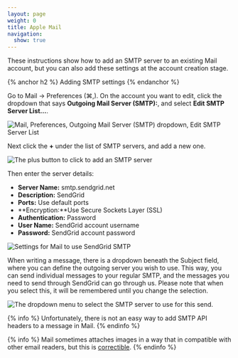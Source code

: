 ```yaml
---
layout: page
weight: 0
title: Apple Mail
navigation:
  show: true
---
```


These instructions show how to add an SMTP server to an existing Mail account, but you can also add these settings at the account creation stage.


{% anchor h2 %} Adding SMTP settings {% endanchor %}


Go to Mail -\> Preferences (⌘,). On the account you want to edit, click the dropdown that says **Outgoing Mail Server (SMTP):**, and select **Edit SMTP Server List...**.

![Mail, Preferences, Outgoing Mail Server (SMTP) dropdown, Edit SMTP Server List]({{root_url}}/images/apple_mail_1.png "Edit SMTP Server List")

Next click the **+** under the list of SMTP servers, and add a new one.

![The plus button to click to add an SMTP server]({{root_url}}/images/apple_mail_2.png "Add SMTP Server")

Then enter the server details:

-   **Server Name:** smtp.sendgrid.net
-   **Description:** SendGrid
-   **Ports:** Use default ports
-   **Encryption:**Use Secure Sockets Layer (SSL)
-   **Authentication:** Password
-   **User Name:** SendGrid account username
-   **Password:** SendGrid account password

![Settings for Mail to use SendGrid SMTP]({{root_url}}/images/apple_mail_3.png "SendGrid SMTP server settings")

When writing a message, there is a dropdown beneath the Subject field, where you can define the outgoing server you wish to use. This way, you can send individual messages to your regular SMTP, and the messages you need to send through SendGrid can go through us. Please note that when you select this, it will be remembered until you change the selection.

![The dropdown menu to select the SMTP server to use for this send.]({{root_url}}/images/apple_mail_4.png "SMTP server dropdown")


{% info %} Unfortunately, there is not an easy way to add SMTP API headers to a message in Mail. {% endinfo %}
 
{% info %} Mail sometimes attaches images in a way that in compatible with other email readers, but this is [correctible](http://micahgilman.com/play/disable-mac-mailapp-inline-image-attachments/). {% endinfo %}

